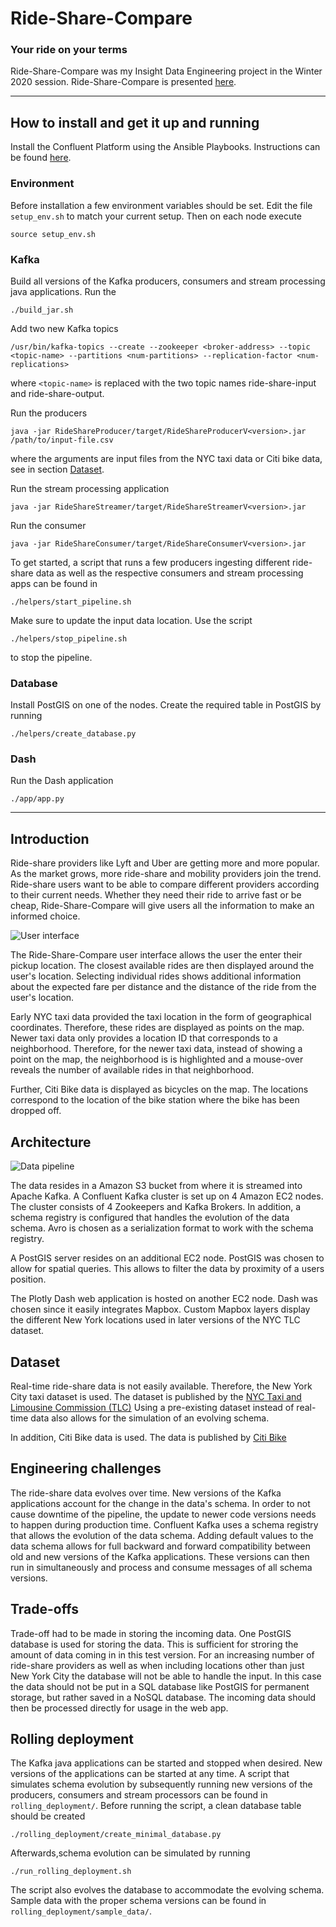 # Ride-Share-Compare
### Your ride on your terms
Ride-Share-Compare was my Insight Data Engineering project in the Winter 2020 session. Ride-Share-Compare is presented [here](https://docs.google.com/presentation/d/1tzfh4vnOFDyHu2FrjZmUu_YrsaVfcyU1XYJdBHj6pCk/edit#slide=id.p).

<hr/>

## How to install and get it up and running

Install the Confluent Platform using the Ansible Playbooks. Instructions can be found [here](https://docs.confluent.io/current/installation/installing_cp/cp-ansible.html).

### Environment

Before installation a few environment variables should be set. Edit the file `setup_env.sh` to match your current setup. Then on each node execute

```source setup_env.sh```


### Kafka

Build all versions of the Kafka producers, consumers and stream processing java applications. Run the

```./build_jar.sh```

Add two new Kafka topics

```/usr/bin/kafka-topics --create --zookeeper <broker-address> --topic <topic-name> --partitions <num-partitions> --replication-factor <num-replications>```

where `<topic-name>` is replaced with the two topic names ride-share-input and ride-share-output.



Run the producers

```java -jar RideShareProducer/target/RideShareProducerV<version>.jar /path/to/input-file.csv```

where the arguments are input files from the NYC taxi data or Citi bike data, see in section [Dataset](#dataset).

Run the stream processing application

```java -jar RideShareStreamer/target/RideShareStreamerV<version>.jar```

Run the consumer

```java -jar RideShareConsumer/target/RideShareConsumerV<version>.jar```

To get started, a script that runs a few producers ingesting different ride-share data as well as the respective consumers and stream processing apps can be found in

```./helpers/start_pipeline.sh```

Make sure to update the input data location. Use the script

```./helpers/stop_pipeline.sh```

to stop the pipeline.

### Database

Install PostGIS on one of the nodes. Create the required table in PostGIS by running 

```./helpers/create_database.py```

### Dash

Run the Dash application

```./app/app.py```

<hr/>

## Introduction

Ride-share providers like Lyft and Uber are getting more and more popular. As the market grows, more ride-share and mobility providers join the trend. Ride-share users want to be able to compare different providers according to their current needs. Whether they need their ride to arrive fast or be cheap, Ride-Share-Compare will give users all the information to make an informed choice. 

![User interface](/images/application.png "Application")

The Ride-Share-Compare user interface allows the user the enter their pickup location. The closest available rides are then displayed around the user's location. Selecting individual rides shows additional information about the expected fare per distance and the distance of the ride from the user's location.

Early NYC taxi data provided the taxi location in the form of geographical coordinates. Therefore, these rides are displayed as points on the map. Newer taxi data only provides a location ID that corresponds to a neighborhood. Therefore, for the newer taxi data, instead of showing a point on the map, the neighborhood is is highlighted and a mouse-over reveals the number of available rides in that neighborhood.

Further, Citi Bike data is displayed as bicycles on the map. The locations correspond to the location of the bike station where the bike has been dropped off.

## Architecture

![Data pipeline](/images/pipeline.png "Pipeline")

The data resides in a Amazon S3 bucket from where it is streamed into Apache Kafka. A Confluent Kafka cluster is set up on 4 Amazon EC2 nodes. The cluster consists of 4 Zookeepers and Kafka Brokers. In addition, a schema registry is configured that handles the evolution of the data schema. Avro is chosen as a serialization format to work with the schema registry.

A PostGIS server resides on an additional EC2 node. PostGIS was chosen to allow for spatial queries. This allows to filter the data by proximity of a users position.

The Plotly Dash web application is hosted on another EC2 node. Dash was chosen since it easily integrates Mapbox. Custom Mapbox layers display the different New York locations used in later versions of the NYC TLC dataset.


## Dataset

Real-time ride-share data is not easily available. Therefore, the New York City taxi dataset is used. The dataset is published by the [NYC Taxi and Limousine Commission (TLC)](https://www1.nyc.gov/site/tlc/about/tlc-trip-record-data.page)
Using a pre-existing dataset instead of real-time data also allows for the simulation of an evolving schema. 

In addition, Citi Bike data is used. The data is published by [Citi Bike](https://www.citibikenyc.com/system-data)


## Engineering challenges

The ride-share data evolves over time. New versions of the Kafka applications account for the change in the data's schema. In order to not cause downtime of the pipeline, the update to newer code versions needs to happen during production time. Confluent Kafka uses a schema registry that allows the evolution of the data schema. Adding default values to the data schema allows for full backward and forward compatibility between old and new versions of the Kafka applications. These versions can then run in simultaneously and process and consume messages of all schema versions.


## Trade-offs

Trade-off had to be made in storing the incoming data. One PostGIS database is used for storing the data. This is sufficient for stroring the amount of data coming in in this test version. For an increasing number of ride-share providers as well as when including locations other than just New York City the database will not be able to handle the input. In this case the data should not be put in a SQL database like PostGIS for permanent storage, but rather saved in a NoSQL database. The incoming data should then be processed directly for usage in the web app.


## Rolling deployment

The Kafka java applications can be started and stopped when desired. New versions of the applications can be started at any time. A script that simulates schema evolution by subsequently running new versions of the producers, consumers and stream processors can be found in `rolling_deployment/`. Before running the script, a clean database table should be created

```./rolling_deployment/create_minimal_database.py```

Afterwards,schema evolution can be simulated by running

```./run_rolling_deployment.sh```

The script also evolves the database to accommodate the evolving schema. Sample data with the proper schema versions can be found in `rolling_deployment/sample_data/`.


